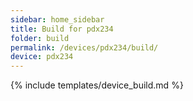 ```yaml
---
sidebar: home_sidebar
title: Build for pdx234
folder: build
permalink: /devices/pdx234/build/
device: pdx234
---
```

{% include templates/device_build.md %}
